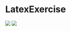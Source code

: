 # LatexExercise
<img src="https://latex.codecogs.com/svg.latex?where\;P=c.salesRepEmployeeNumber=e.employeeNumber\wedge\;e.officeCode=o.officeCode\wedge\;c.city=o.city"/>

<img src="https://latex.codecogs.com/svg.latex?\Pi\;c.customerName"/>

